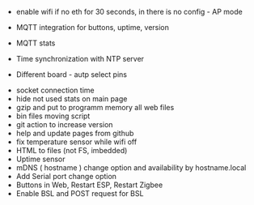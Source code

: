 - enable wifi if no eth for 30 seconds, in there is no config - AP mode

- MQTT integration for buttons, uptime, version
- MQTT stats

- Time synchronization with NTP server

- Different board - autp select pins


+ socket connection time
+ hide not used stats on main page
+ gzip and put to programm memory all web files
+ bin files moving script
+ git action to increase version
+ help and update pages from github
+ fix temperature sensor while wifi off
+ HTML to files (not FS, imbedded)
+ Uptime sensor
+ mDNS ( hostname ) change option and availability by hostname.local
+ Add Serial port change option
+ Buttons in Web, Restart ESP, Restart Zigbee
+ Enable BSL and POST request for BSL
